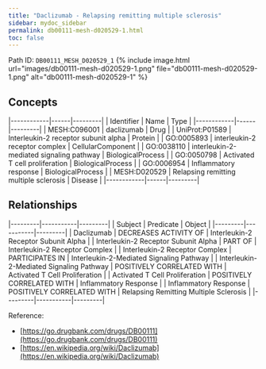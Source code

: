 ```yaml
---
title: "Daclizumab - Relapsing remitting multiple sclerosis"
sidebar: mydoc_sidebar
permalink: db00111-mesh-d020529-1.html
toc: false 
---
```



Path ID: `DB00111_MESH_D020529_1`
{% include image.html url="images/db00111-mesh-d020529-1.png" file="db00111-mesh-d020529-1.png" alt="db00111-mesh-d020529-1" %}

## Concepts

|------------|------|---------|
| Identifier | Name | Type    |
|------------|------|---------|
| MESH:C096001 | daclizumab | Drug |
| UniProt:P01589 | Interleukin-2 receptor subunit alpha | Protein |
| GO:0005893 | interleukin-2 receptor complex | CellularComponent |
| GO:0038110 | interleukin-2-mediated signaling pathway | BiologicalProcess |
| GO:0050798 | Activated T cell proliferation | BiologicalProcess |
| GO:0006954 | Inflammatory response | BiologicalProcess |
| MESH:D020529 | Relapsing remitting multiple sclerosis | Disease |
|------------|------|---------|

## Relationships

|---------|-----------|---------|
| Subject | Predicate | Object  |
|---------|-----------|---------|
| Daclizumab | DECREASES ACTIVITY OF | Interleukin-2 Receptor Subunit Alpha |
| Interleukin-2 Receptor Subunit Alpha | PART OF | Interleukin-2 Receptor Complex |
| Interleukin-2 Receptor Complex | PARTICIPATES IN | Interleukin-2-Mediated Signaling Pathway |
| Interleukin-2-Mediated Signaling Pathway | POSITIVELY CORRELATED WITH | Activated T Cell Proliferation |
| Activated T Cell Proliferation | POSITIVELY CORRELATED WITH | Inflammatory Response |
| Inflammatory Response | POSITIVELY CORRELATED WITH | Relapsing Remitting Multiple Sclerosis |
|---------|-----------|---------|

Reference: 
  - [https://go.drugbank.com/drugs/DB00111](https://go.drugbank.com/drugs/DB00111)
  - [https://en.wikipedia.org/wiki/Daclizumab](https://en.wikipedia.org/wiki/Daclizumab)
